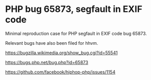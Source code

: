 PHP bug 65873, segfault in EXIF code
======

Minimal reproduction case for PHP segfault in EXIF code bug 65873.

Relevant bugs have also been filed for hhvm.


https://bugzilla.wikimedia.org/show_bug.cgi?id=55541

https://bugs.php.net/bug.php?id=65873

https://github.com/facebook/hiphop-php/issues/1154
